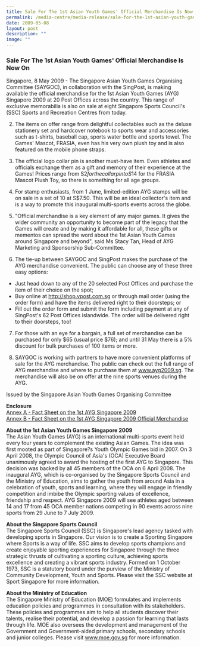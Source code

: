 ```yaml
---
title: Sale For The 1st Asian Youth Games' Official Merchandise Is Now On
permalink: /media-centre/media-release/sale-for-the-1st-asian-youth-games-official-merchandise-is-now-on/
date: 2009-05-08
layout: post
description: ""
image: ""
---
```

### **Sale For The 1st Asian Youth Games' Official Merchandise Is Now On**

Singapore, 8 May 2009 - The Singapore Asian Youth Games Organising Committee (SAYGOC), in collaboration with the SingPost, is making available the official merchandise for the 1st Asian Youth Games (AYG) Singapore 2009 at 20 Post Offices across the country. This range of exclusive memorabilia is also on sale at eight Singapore Sports Council's (SSC) Sports and Recreation Centres from today.

2. The items on offer range from delightful collectables such as the deluxe stationery set and hardcover notebook to sports wear and accessories such as t-shirts, baseball cap, sports water bottle and sports towel. The Games' Mascot, FRASIA, even has his very own plush toy and is also featured on the mobile phone straps.

3. The official logo collar pin is another must-have item. Even athletes and officials exchange them as a gift and memory of their experience at the Games! Prices range from S$2 for the collar pin to S$14 for the FRASIA Mascot Plush Toy, so there is something for all age groups.

4. For stamp enthusiasts, from 1 June, limited-edition AYG stamps will be on sale in a set of 10 at S$7.50. This will be an ideal collector's item and is a way to promote this inaugural multi-sports events across the globe.

5. "Official merchandise is a key element of any major games. It gives the wider community an opportunity to become part of the legacy that the Games will create and by making it affordable for all, these gifts or mementos can spread the word about the 1st Asian Youth Games around Singapore and beyond", said Ms Stacy Tan, Head of AYG Marketing and Sponsorship Sub-Committee.

6. The tie-up between SAYGOC and SingPost makes the purchase of the AYG merchandise convenient. The public can choose any of these three easy options:
* Just head down to any of the 20 selected Post Offices and purchase the item of their choice on the spot;
* Buy online at http://shop.vpost.com.sg or through mail order (using the order form) and have the items delivered right to their doorsteps; or
* Fill out the order form and submit the form including payment at any of SingPost's 62 Post Offices islandwide. The order will be delivered right to their doorsteps, too!

7. For those with an eye for a bargain, a full set of merchandise can be purchased for only $65 (usual price $76); and until 31 May there is a 5% discount for bulk purchases of 100 items or more.

8. SAYGOC is working with partners to have more convenient platforms of sale for the AYG merchandise. The public can check out the full range of AYG merchandise and where to purchase them at www.ayg2009.sg. The merchandise will also be on offer at the nine sports venues during the AYG.

Issued by the Singapore Asian Youth Games Organising Committee

**Enclosure**
<br>
[Annex A - Fact Sheet on the 1st AYG Singapore 2009](/files/Media%20Centre/Media%20Release/2009/May/AYG%20Annex%20A%20%20Fact%20Sheet%20on%20AYG%20Singapore%202009pdf.pdf)
<br>
[Annex B - Fact Sheet on the 1st AYG Singapore 2009 Official Merchandise](/files/Media%20Centre/Media%20Release/2009/May/AYG%20Annex%20B%20%20Fact%20Sheet%20on%20AYG%20Official%20Merchandise%206%20May%2009pdf.pdf)


**About the 1st Asian Youth Games Singapore 2009**
<br>
The Asian Youth Games (AYG) is an international multi-sports event held every four years to complement the existing Asian Games. The idea was first mooted as part of Singapore?s Youth Olympic Games bid in 2007. On 3 April 2008, the Olympic Council of Asia's (OCA) Executive Board unanimously agreed to award the hosting of the first AYG to Singapore. This decision was backed by all 45 members of the OCA on 6 April 2008. The inaugural AYG, which is co-organised by the Singapore Sports Council and the Ministry of Education, aims to gather the youth from around Asia in a celebration of youth, sports and learning, where they will engage in friendly competition and imbibe the Olympic sporting values of excellence, friendship and respect. AYG Singapore 2009 will see athletes aged between 14 and 17 from 45 OCA member nations competing in 90 events across nine sports from 29 June to 7 July 2009.

**About the Singapore Sports Council**
<br>
The Singapore Sports Council (SSC) is Singapore's lead agency tasked with developing sports in Singapore. Our vision is to create a Sporting Singapore where Sports is a way of life. SSC aims to develop sports champions and create enjoyable sporting experiences for Singapore through the three strategic thrusts of cultivating a sporting culture, achieving sports excellence and creating a vibrant sports industry. Formed on 1 October 1973, SSC is a statutory board under the purview of the Ministry of Community Development, Youth and Sports. Please visit the SSC website at Sport Singapore for more information.

**About the Ministry of Education**
<br>
The Singapore Ministry of Education (MOE) formulates and implements education policies and programmes in consultation with its stakeholders. These policies and programmes aim to help all students discover their talents, realise their potential, and develop a passion for learning that lasts through life. MOE also oversees the development and management of the Government and Government-aided primary schools, secondary schools and junior colleges. Please visit www.moe.gov.sg for more information.